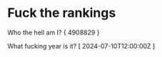 # Fuck the rankings

Who the hell am I?
{ 4908829 }

What fucking year is it?
[ 2024-07-10T12:00:00Z ]
